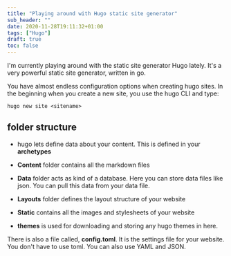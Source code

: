 ```yaml
---
title: "Playing around with Hugo static site generator"
sub_header: ""
date: 2020-11-28T19:11:32+01:00
tags: ["Hugo"]
draft: true
toc: false
---
```


I'm currently playing around with the static site generator Hugo lately. It's a very powerful static site generator, written in go. 

You have almost endless configuration options when creating hugo sites. In the beginning when you create a new site, you use the hugo CLI and type:

``
hugo new site <sitename>
``

## folder structure

* hugo lets define data about your content. This is defined in your **archetypes**

* **Content** folder contains all the markdown files

* **Data** folder acts as kind of a database. Here you can store data files like json. You can pull this data from your data file.

* **Layouts** folder defines the layout structure of your website

* **Static** contains all the images and stylesheets of your website

* **themes** is used for downloading and storing any hugo themes in here.

There is also a file called, **config.toml**. It is the settings file for your website. You don't have to use toml. You can also use YAML and JSON.